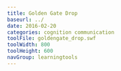 ```yaml
---
title: Golden Gate Drop
baseurl: ../
date: 2016-02-20
categories: cognition communication
toolFile: goldengate_drop.swf
toolWidth: 800
toolHeight: 600
navGroup: learningtools
---
```

